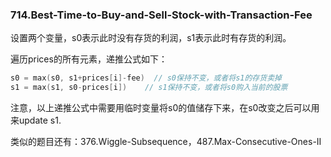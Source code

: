 ### 714.Best-Time-to-Buy-and-Sell-Stock-with-Transaction-Fee

设置两个变量，s0表示此时没有存货的利润，s1表示此时有存货的利润。

遍历prices的所有元素，递推公式如下：
```cpp
s0 = max(s0, s1+prices[i]-fee)  // s0保持不变，或者将s1的存货卖掉
s1 = max(s1, s0-prices[i])    // s1保持不变，或者将s0购入当前的股票
```

注意，以上递推公式中需要用临时变量将s0的值储存下来，在s0改变之后可以用来update s1.

类似的题目还有：376.Wiggle-Subsequence，487.Max-Consecutive-Ones-II
